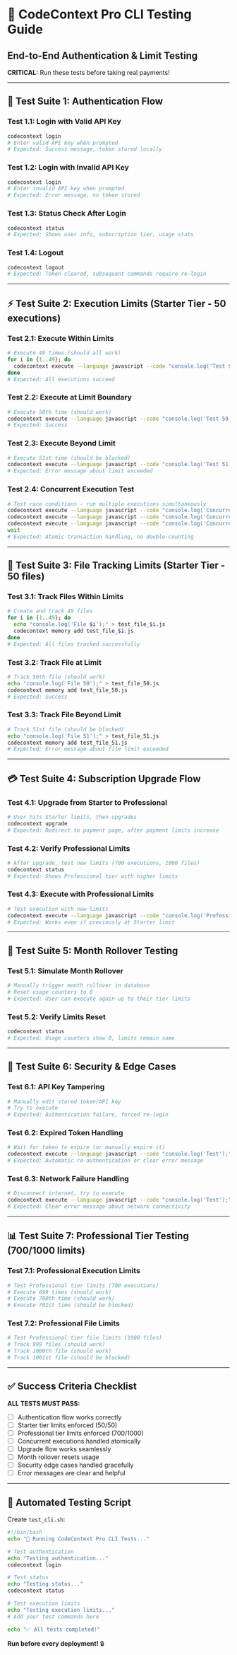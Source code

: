 # 🧪 CodeContext Pro CLI Testing Guide

## End-to-End Authentication & Limit Testing

**CRITICAL:** Run these tests before taking real payments!

---

## 🔑 **Test Suite 1: Authentication Flow**

### Test 1.1: Login with Valid API Key
```bash
codecontext login
# Enter valid API key when prompted
# Expected: Success message, token stored locally
```

### Test 1.2: Login with Invalid API Key
```bash
codecontext login
# Enter invalid API key when prompted
# Expected: Error message, no token stored
```

### Test 1.3: Status Check After Login
```bash
codecontext status
# Expected: Shows user info, subscription tier, usage stats
```

### Test 1.4: Logout
```bash
codecontext logout
# Expected: Token cleared, subsequent commands require re-login
```

---

## ⚡ **Test Suite 2: Execution Limits (Starter Tier - 50 executions)**

### Test 2.1: Execute Within Limits
```bash
# Execute 49 times (should all work)
for i in {1..49}; do
  codecontext execute --language javascript --code "console.log('Test $i');"
done
# Expected: All executions succeed
```

### Test 2.2: Execute at Limit Boundary
```bash
# Execute 50th time (should work)
codecontext execute --language javascript --code "console.log('Test 50');"
# Expected: Success
```

### Test 2.3: Execute Beyond Limit
```bash
# Execute 51st time (should be blocked)
codecontext execute --language javascript --code "console.log('Test 51');"
# Expected: Error message about limit exceeded
```

### Test 2.4: Concurrent Execution Test
```bash
# Test race conditions - run multiple executions simultaneously
codecontext execute --language javascript --code "console.log('Concurrent 1');" &
codecontext execute --language javascript --code "console.log('Concurrent 2');" &
codecontext execute --language javascript --code "console.log('Concurrent 3');" &
wait
# Expected: Atomic transaction handling, no double-counting
```

---

## 📁 **Test Suite 3: File Tracking Limits (Starter Tier - 50 files)**

### Test 3.1: Track Files Within Limits
```bash
# Create and track 49 files
for i in {1..49}; do
  echo "console.log('File $i');" > test_file_$i.js
  codecontext memory add test_file_$i.js
done
# Expected: All files tracked successfully
```

### Test 3.2: Track File at Limit
```bash
# Track 50th file (should work)
echo "console.log('File 50');" > test_file_50.js
codecontext memory add test_file_50.js
# Expected: Success
```

### Test 3.3: Track File Beyond Limit
```bash
# Track 51st file (should be blocked)
echo "console.log('File 51');" > test_file_51.js
codecontext memory add test_file_51.js
# Expected: Error message about file limit exceeded
```

---

## 💳 **Test Suite 4: Subscription Upgrade Flow**

### Test 4.1: Upgrade from Starter to Professional
```bash
# User hits Starter limits, then upgrades
codecontext upgrade
# Expected: Redirect to payment page, after payment limits increase
```

### Test 4.2: Verify Professional Limits
```bash
# After upgrade, test new limits (700 executions, 1000 files)
codecontext status
# Expected: Shows Professional tier with higher limits
```

### Test 4.3: Execute with Professional Limits
```bash
# Test execution with new limits
codecontext execute --language javascript --code "console.log('Professional tier test');"
# Expected: Works even if previously at Starter limit
```

---

## 🔄 **Test Suite 5: Month Rollover Testing**

### Test 5.1: Simulate Month Rollover
```bash
# Manually trigger month rollover in database
# Reset usage counters to 0
# Expected: User can execute again up to their tier limits
```

### Test 5.2: Verify Limits Reset
```bash
codecontext status
# Expected: Usage counters show 0, limits remain same
```

---

## 🚨 **Test Suite 6: Security & Edge Cases**

### Test 6.1: API Key Tampering
```bash
# Manually edit stored token/API key
# Try to execute
# Expected: Authentication failure, forced re-login
```

### Test 6.2: Expired Token Handling
```bash
# Wait for token to expire (or manually expire it)
codecontext execute --language javascript --code "console.log('Test');"
# Expected: Automatic re-authentication or clear error message
```

### Test 6.3: Network Failure Handling
```bash
# Disconnect internet, try to execute
codecontext execute --language javascript --code "console.log('Test');"
# Expected: Clear error message about network connectivity
```

---

## 📊 **Test Suite 7: Professional Tier Testing (700/1000 limits)**

### Test 7.1: Professional Execution Limits
```bash
# Test Professional tier limits (700 executions)
# Execute 699 times (should work)
# Execute 700th time (should work)
# Execute 701st time (should be blocked)
```

### Test 7.2: Professional File Limits
```bash
# Test Professional tier file limits (1000 files)
# Track 999 files (should work)
# Track 1000th file (should work)
# Track 1001st file (should be blocked)
```

---

## ✅ **Success Criteria Checklist**

**ALL TESTS MUST PASS:**

- [ ] Authentication flow works correctly
- [ ] Starter tier limits enforced (50/50)
- [ ] Professional tier limits enforced (700/1000)
- [ ] Concurrent executions handled atomically
- [ ] Upgrade flow works seamlessly
- [ ] Month rollover resets usage
- [ ] Security edge cases handled gracefully
- [ ] Error messages are clear and helpful

---

## 🚀 **Automated Testing Script**

Create `test_cli.sh`:
```bash
#!/bin/bash
echo "🧪 Running CodeContext Pro CLI Tests..."

# Test authentication
echo "Testing authentication..."
codecontext login

# Test status
echo "Testing status..."
codecontext status

# Test execution limits
echo "Testing execution limits..."
# Add your test commands here

echo "✅ All tests completed!"
```

**Run before every deployment!** 🔒
